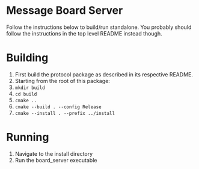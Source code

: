 # Message Board Server

Follow the instructions below to build/run standalone. You probably should follow the instructions in the top level README instead though.

# Building

1. First build the protocol package as described in its respective README.
1. Starting from the root of this package:
1. `mkdir build`
1. `cd build`
1. `cmake ..`
1. `cmake --build . --config Release`
1. `cmake --install . --prefix ../install`

# Running
1. Navigate to the install directory
1. Run the board_server executable

